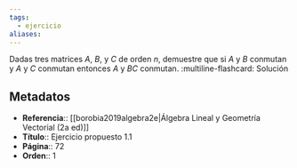```yaml
---
tags:
  - ejercicio
aliases:
---
```

Dadas tres matrices $A$, $B$, y $C$ de orden $n$, demuestre que si $A$ y $B$ conmutan y $A$ y $C$ conmutan  entonces $A$ y $BC$ conmutan.
:multiline-flashcard:
Solución

## Metadatos
- **Referencia**:: [[borobia2019algebra2e|Álgebra Lineal y Geometría Vectorial (2a ed)]]
- **Título**:: Ejercicio propuesto 1.1
- **Página**:: 72
- **Orden**:: 1
